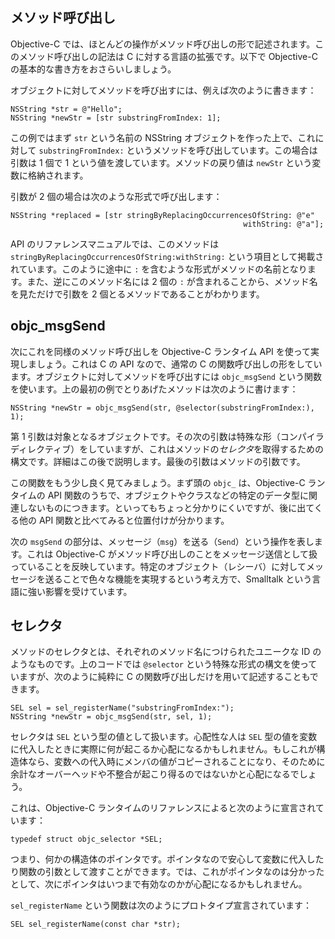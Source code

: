 ## メソッド呼び出し

Objective-C では、ほとんどの操作がメソッド呼び出しの形で記述されます。このメソッド呼び出しの記法は C に対する言語の拡張です。以下で Objective-C の基本的な書き方をおさらいしましょう。

オブジェクトに対してメソッドを呼び出すには、例えば次のように書きます：

```objc
NSString *str = @"Hello";
NSString *newStr = [str substringFromIndex: 1];
```

この例ではまず `str` という名前の NSString オブジェクトを作った上で、これに対して `substringFromIndex:` というメソッドを呼び出しています。この場合は引数は 1 個で 1 という値を渡しています。メソッドの戻り値は `newStr` という変数に格納されます。

引数が 2 個の場合は次のような形式で呼び出します：

```objc
NSString *replaced = [str stringByReplacingOccurrencesOfString: @"e"
                                                    withString: @"a"];
```

API のリファレンスマニュアルでは、このメソッドは `stringByReplacingOccurrencesOfString:withString:` という項目として掲載されています。このように途中に `:` を含むような形式がメソッドの名前となります。また、逆にこのメソッド名には 2 個の `:` が含まれることから、メソッド名を見ただけで引数を 2 個とるメソッドであることがわかります。


## objc_msgSend

次にこれを同様のメソッド呼び出しを Objective-C ランタイム API を使って実現しましょう。これは C の API なので、通常の C の関数呼び出しの形をしています。オブジェクトに対してメソッドを呼び出すには `objc_msgSend` という関数を使います。上の最初の例でとりあげたメソッドは次のように書けます：

```objc
NSString *newStr = objc_msgSend(str, @selector(substringFromIndex:), 1);
```

第 1 引数は対象となるオブジェクトです。その次の引数は特殊な形（コンパイラディレクティブ）をしていますが、これはメソッドの*セレクタ*を取得するための構文です。詳細はこの後で説明します。最後の引数はメソッドの引数です。

この関数をもう少し良く見てみましょう。まず頭の `objc_` は、Objective-C ランタイムの API 関数のうちで、オブジェクトやクラスなどの特定のデータ型に関連しないものにつきます。といってもちょっと分かりにくいですが、後に出てくる他の API 関数と比べてみると位置付けが分かります。

次の `msgSend` の部分は、メッセージ（`msg`）を送る（`Send`）という操作を表します。これは Objective-C がメソッド呼び出しのことをメッセージ送信として扱っていることを反映しています。特定のオブジェクト（レシーバ）に対してメッセージを送ることで色々な機能を実現するという考え方で、Smalltalk という言語に強い影響を受けています。

## セレクタ

メソッドのセレクタとは、それぞれのメソッド名につけられたユニークな ID のようなものです。上のコードでは `@selector` という特殊な形式の構文を使っていますが、次のように純粋に C の関数呼び出しだけを用いて記述することもできます。

```objc
SEL sel = sel_registerName("substringFromIndex:");
NSString *newStr = objc_msgSend(str, sel, 1);
```

セレクタは `SEL` という型の値として扱います。心配性な人は `SEL` 型の値を変数に代入したときに実際に何が起こるか心配になるかもしれません。もしこれが構造体なら、変数への代入時にメンバの値がコピーされることになり、そのために余計なオーバーヘッドや不整合が起こり得るのではないかと心配になるでしょう。

これは、Objective-C ランタイムのリファレンスによると次のように宣言されています：

```objc
typedef struct objc_selector *SEL;
```

つまり、何かの構造体のポインタです。ポインタなので安心して変数に代入したり関数の引数として渡すことができます。では、これがポインタなのは分かったとして、次にポインタはいつまで有効なのかが心配になるかもしれません。

`sel_registerName` という関数は次のようにプロトタイプ宣言されています：

```objc
SEL sel_registerName(const char *str);
```


